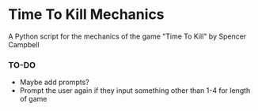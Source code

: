 # Time To Kill Mechanics
A Python script for the mechanics of the game "Time To Kill" by Spencer Campbell

### TO-DO
- Maybe add prompts?
- Prompt the user again if they input something other than 1-4 for length of game
